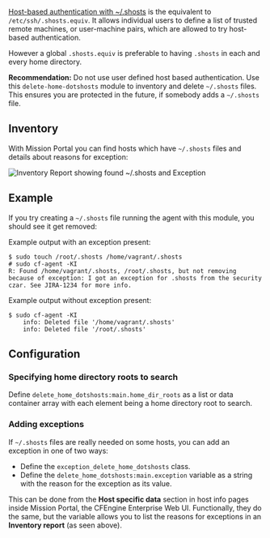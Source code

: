 [Host-based authentication with ~/.shosts](https://en.wikibooks.org/wiki/OpenSSH/Cookbook/Host-based_Authentication) is the equivalent to `/etc/ssh/.shosts.equiv`.
It allows individual users to define a list of trusted remote machines, or user-machine pairs, which are allowed to try host-based authentication.

However a global `.shosts.equiv` is preferable to having `.shosts` in each and every home directory.

****Recommendation:**** Do not use user defined host based authentication. Use this `delete-home-dotshosts` module to inventory and delete `~/.shosts` files. This ensures you are protected in the future, if somebody adds a `~/.shosts` file.

## Inventory

With Mission Portal you can find hosts which have `~/.shosts` files and details about reasons for exception:

![Inventory Report showing found ~/.shosts and Exception](https://raw.githubusercontent.com/cfengine/modules/master/security/delete-home-dotshosts/media/inventory-report.png)

## Example

If you try creating a `~/.shosts` file running the agent with this module, you should see it get removed:

Example output with an exception present:

```
$ sudo touch /root/.shosts /home/vagrant/.shosts
# sudo cf-agent -KI
R: Found /home/vagrant/.shosts, /root/.shosts, but not removing because of exception: I got an exception for .shosts from the security czar. See JIRA-1234 for more info.
```

Example output without exception present:

```
$ sudo cf-agent -KI
    info: Deleted file '/home/vagrant/.shosts'
    info: Deleted file '/root/.shosts'
```

## Configuration

### Specifying home directory roots to search

Define `delete_home_dotshosts:main.home_dir_roots` as a list or data container array with each element being a home directory root to search.

### Adding exceptions

If `~/.shosts` files are really needed on some hosts, you can add an exception in one of two ways:

* Define the `exception_delete_home_dotshosts` class.
* Define the `delete_home_dotshosts:main.exception` variable as a string with the reason for the exception as its value.

This can be done from the **Host specific data** section in host info pages inside Mission Portal, the CFEngine Enterprise Web UI.
Functionally, they do the same, but the variable allows you to list the reasons for exceptions in an **Inventory report** (as seen above).
